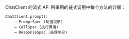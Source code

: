 ChatClient 的流式 API 所采用的链式调用中每个方法的详解：
```
ChatClient.prompt() 
    → PromptSpec (配置提示)
    → CallSpec (执行调用)
    → ResponseSpec (处理响应)
```